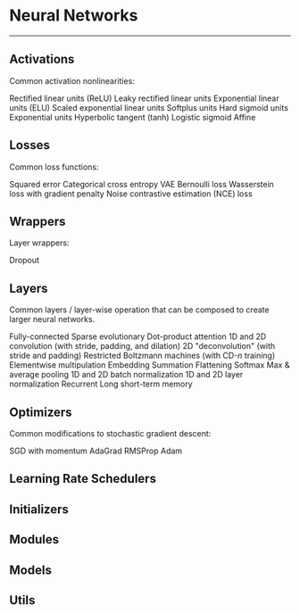 #   Neural Networks

- - - - -

##  Activations

Common activation nonlinearities: 

Rectified linear units (ReLU)
Leaky rectified linear units
Exponential linear units (ELU)
Scaled exponential linear units
Softplus units
Hard sigmoid units
Exponential units
Hyperbolic tangent (tanh)
Logistic sigmoid
Affine

##  Losses

Common loss functions: 

Squared error
Categorical cross entropy
VAE Bernoulli loss
Wasserstein loss with gradient penalty
Noise contrastive estimation (NCE) loss

##  Wrappers

Layer wrappers: 

Dropout

##  Layers

Common layers / layer-wise operation that can be composed to create larger neural networks.

Fully-connected
Sparse evolutionary
Dot-product attention
1D and 2D convolution (with stride, padding, and dilation)
2D "deconvolution" (with stride and padding)
Restricted Boltzmann machines (with CD-_n_ training)
Elementwise multipulation
Embedding
Summation
Flattening
Softmax
Max & average pooling
1D and 2D batch normalization
1D and 2D layer normalization
Recurrent
Long short-term memory

##  Optimizers

Common modifications to stochastic gradient descent: 

SGD with momentum
AdaGrad
RMSProp
Adam

##  Learning Rate Schedulers

##  Initializers

##  Modules

##  Models

##  Utils